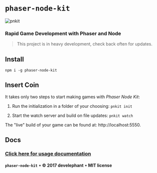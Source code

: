 # `phaser-node-kit`

![pnkit](http://develephant.com/projects/pnlogo.png)

### Rapid Game Development with Phaser and Node

> This project is in heavy development, check back often for updates.

## Install

```
npm i -g phaser-node-kit
```

## Insert Coin

It takes only two steps to start making games with _Phaser Node Kit_:

  1. Run the initialization in a folder of your choosing: `pnkit init`

  2. Start the watch server and build on file updates: `pnkit watch`

The "live" build of your game can be found at: http://localhost:5550.

## Docs

### [Click here for usage documentation](https://develephant.github.io/phaser-node-kit/)

#### `phaser-node-kit` &Star; &copy; 2017 develephant &Star; MIT license
